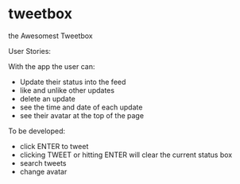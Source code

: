 # tweetbox
the Awesomest Tweetbox

User Stories:

With the app the user can:
- Update their status into the feed
- like and unlike other updates
- delete an update
- see the time and date of each update
- see their avatar at the top of the page

To be developed:
- click ENTER to tweet
- clicking TWEET or hitting ENTER will clear the current status box
- search tweets
- change avatar
